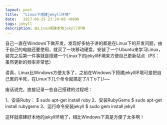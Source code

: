 ```yaml
---
layout: post
title:  "Linux下搭建jekyll环境"
date:   2017-06-25 23:24:00 +0800
tags: jekyll
description: 在Linux搭建本地jekyll环境
---
```


自己一直在Windows下做开发，发现好多帖子讲的都是在Linux下的开发问题，由于自己的电脑还要使用，就买了一块移动硬盘，安装了一个Ubuntu来学习Linux，装完之后第一件事就是搭建一个Linux下的jekyll环境来方便自己更新站点（PS：虽然更新的频率非常低）

讲真，Linux比Windows方便太多了，之前在Windows下搭建jekyll环境可是把自己累的半死，在Linux下几个命令就搞定了/(ㄒoㄒ)/~~

废话说完，直接记录一些自己搭建的过程吧：

1、安装Ruby：
    $ sudo apt-get install ruby
2、安装RubyGems
    $ sudo apt-get install rubygems
3、运行命令安装jekyll
    $ sudo gem install jekyll

这样就搭建好本地的jekyll环境了，相比Windows下真是方便了太多啊！
